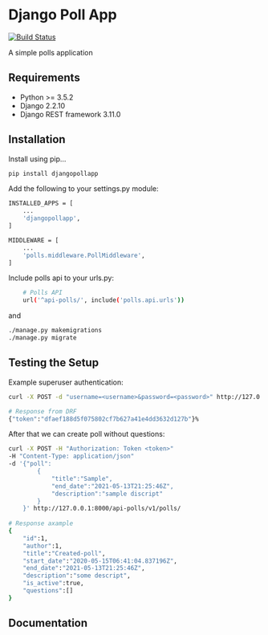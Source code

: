 # Django Poll App
[![Build Status](https://travis-ci.org/joemccann/dillinger.svg?branch=master)](https://travis-ci.org/joemccann/dillinger)

A simple polls application

## Requirements
- Python >= 3.5.2
- Django 2.2.10
- Django REST framework 3.11.0

## Installation
Install using pip...

```sh
pip install djangopollapp
```
Add the following to your settings.py module:

```sh
INSTALLED_APPS = [
    ...
    'djangopollapp',
]

MIDDLEWARE = [
    ...
    'polls.middleware.PollMiddleware',
]
```
Include polls api to your urls.py:

```sh
    # Polls API
    url('^api-polls/', include('polls.api.urls'))
```
and
```sh
./manage.py makemigrations
./manage.py migrate
```

## Testing the Setup

Example superuser authentication:
```sh
curl -X POST -d "username=<username>&password=<password>" http://127.0.0.1:8000/api-token-auth/

# Response from DRF
{"token":"dfaef188d5f075802cf7b627a41e4dd3632d127b"}%  
```

After that we can create poll without questions:
```sh
curl -X POST -H "Authorization: Token <token>" 
-H "Content-Type: application/json" 
-d '{"poll":
        {
            "title":"Sample",
            "end_date":"2021-05-13T21:25:46Z",
            "description":"sample discript"
        }
    }' http://127.0.0.1:8000/api-polls/v1/polls/
    
# Response axample
{
    "id":1,
    "author":1,
    "title":"Created-poll",
    "start_date":"2020-05-15T06:41:04.837196Z",
    "end_date":"2021-05-13T21:25:46Z",
    "description":"some descript",
    "is_active":true,
    "questions":[]
}
```

## Documentation